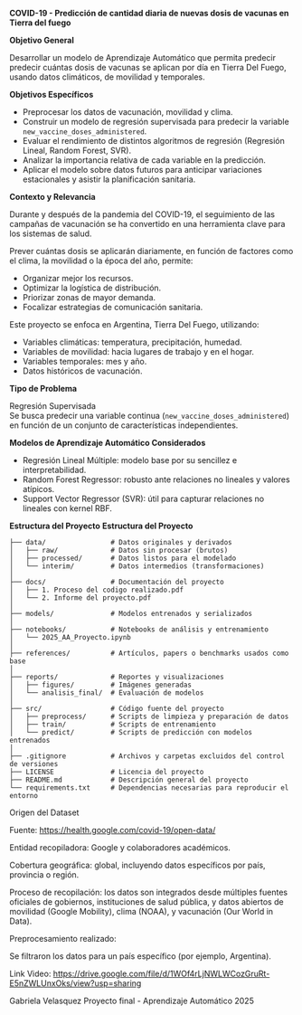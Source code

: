 **COVID-19 - Predicción de cantidad diaria de nuevas dosis de vacunas en Tierra del fuego**

**Objetivo General**

Desarrollar un modelo de Aprendizaje Automático que permita predecir predecir cuántas dosis de vacunas se aplican por día en Tierra Del Fuego, usando datos climáticos, de movilidad y temporales.

**Objetivos Específicos**

- Preprocesar los datos de vacunación, movilidad y clima.
- Construir un modelo de regresión supervisada para predecir la variable `new_vaccine_doses_administered`.
- Evaluar el rendimiento de distintos algoritmos de regresión (Regresión Lineal, Random Forest, SVR).
- Analizar la importancia relativa de cada variable en la predicción.
- Aplicar el modelo sobre datos futuros para anticipar variaciones estacionales y asistir la planificación sanitaria.

**Contexto y Relevancia**

Durante y después de la pandemia del COVID-19, el seguimiento de las campañas de vacunación se ha convertido en una herramienta clave para los sistemas de salud.

Prever cuántas dosis se aplicarán diariamente, en función de factores como el clima, la movilidad o la época del año, permite:

- Organizar mejor los recursos.
- Optimizar la logística de distribución.
- Priorizar zonas de mayor demanda.
- Focalizar estrategias de comunicación sanitaria.

Este proyecto se enfoca en Argentina, Tierra Del Fuego, utilizando:

- Variables climáticas: temperatura, precipitación, humedad.
- Variables de movilidad: hacia lugares de trabajo y en el hogar.
- Variables temporales: mes y año.
- Datos históricos de vacunación.

**Tipo de Problema**

Regresión Supervisada  
Se busca predecir una variable continua (`new_vaccine_doses_administered`) en función de un conjunto de características independientes.

**Modelos de Aprendizaje Automático Considerados**

- Regresión Lineal Múltiple: modelo base por su sencillez e interpretabilidad.
- Random Forest Regressor: robusto ante relaciones no lineales y valores atípicos.
- Support Vector Regressor (SVR): útil para capturar relaciones no lineales con kernel RBF.

**Estructura del Proyecto**
**Estructura del Proyecto**
```
├── data/                # Datos originales y derivados
│   ├── raw/             # Datos sin procesar (brutos)
│   ├── processed/       # Datos listos para el modelado
│   └── interim/         # Datos intermedios (transformaciones)
│
├── docs/                # Documentación del proyecto
│   ├── 1. Proceso del codigo realizado.pdf
│   └── 2. Informe del proyecto.pdf
│
├── models/              # Modelos entrenados y serializados
│
├── notebooks/           # Notebooks de análisis y entrenamiento
│   └── 2025_AA_Proyecto.ipynb
│
├── references/          # Artículos, papers o benchmarks usados como base
│
├── reports/             # Reportes y visualizaciones
│   ├── figures/         # Imágenes generadas
│   └── analisis_final/  # Evaluación de modelos
│
├── src/                 # Código fuente del proyecto
│   ├── preprocess/      # Scripts de limpieza y preparación de datos
│   ├── train/           # Scripts de entrenamiento
│   └── predict/         # Scripts de predicción con modelos entrenados
│
├── .gitignore           # Archivos y carpetas excluidos del control de versiones
├── LICENSE              # Licencia del proyecto
├── README.md            # Descripción general del proyecto
└── requirements.txt     # Dependencias necesarias para reproducir el entorno
```

Origen del Dataset

Fuente: https://health.google.com/covid-19/open-data/

Entidad recopiladora: Google y colaboradores académicos.

Cobertura geográfica: global, incluyendo datos específicos por país, provincia o región.

Proceso de recopilación: los datos son integrados desde múltiples fuentes oficiales de gobiernos, instituciones de salud pública, y datos abiertos de movilidad (Google Mobility), clima (NOAA), y vacunación (Our World in Data).

Preprocesamiento realizado:

Se filtraron los datos para un país específico (por ejemplo, Argentina).


Link Video:
https://drive.google.com/file/d/1WOf4rLjNWLWCozGruRt-E5nZWLUnxOks/view?usp=sharing

Gabriela Velasquez
Proyecto final - Aprendizaje Automático 2025

